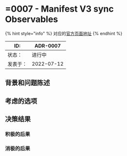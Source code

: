 # =0007 - Manifest V3 sync Observables

{% hint style="info" %}
对应的[官方页面地址](https://contributing.bitwarden.com/architecture/adr/manifest-v3-browser-memory-caching)
{% endhint %}

| ID:  | ADR-0007   |
| ---- | ---------- |
| 状态：  | 进行中        |
| 发表于： | 2022-07-12 |

## 背景和问题陈述​ <a href="#context-and-problem-statement" id="context-and-problem-statement"></a>

## 考虑的选项​ <a href="#considered-options" id="considered-options"></a>

## 决策结果​ <a href="#decision-outcome" id="decision-outcome"></a>

### 积极的后果​ <a href="#positive-consequences" id="positive-consequences"></a>

### 消极的后果​ <a href="#negative-consequences" id="negative-consequences"></a>

